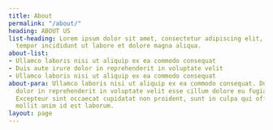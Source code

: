 ```yaml
---
title: About
permalink: "/about/"
heading: ABOUT US
list-heading: Lorem ipsum dolor sit amet, consectetur adipiscing elit, sed do eiusmod
  tempor incididunt ut labore et dolore magna aliqua.
about-list:
- Ullamco laboris nisi ut aliquip ex ea commodo consequat
- Duis aute irure dolor in reprehenderit in voluptate velit
- Ullamco laboris nisi ut aliquip ex ea commodo consequat
about-para: Ullamco laboris nisi ut aliquip ex ea commodo consequat. Duis aute irure
  dolor in reprehenderit in voluptate velit esse cillum dolore eu fugiat nulla pariatur.
  Excepteur sint occaecat cupidatat non proident, sunt in culpa qui officia deserunt
  mollit anim id est laborum.
layout: page
---
```


